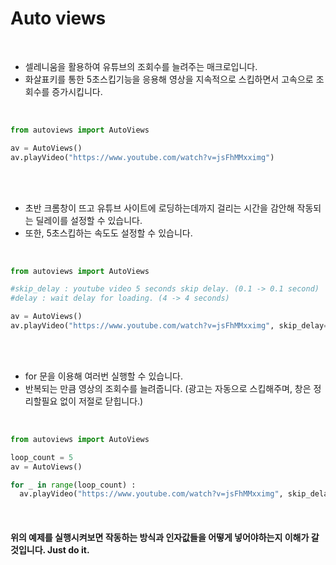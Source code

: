 
<h1>Auto views</h1>

<br/>

- 셀레니움을 활용하여 유튜브의 조회수를 늘려주는 매크로입니다.
- 화살표키를 통한 5초스킵기능을 응용해 영상을 지속적으로 스킵하면서 고속으로 조회수를 증가시킵니다.

<br/>

```python
from autoviews import AutoViews

av = AutoViews()
av.playVideo("https://www.youtube.com/watch?v=jsFhMMxximg")
```

<br/>
<br/>

- 초반 크롬창이 뜨고 유튜브 사이트에 로딩하는데까지 걸리는 시간을 감안해 작동되는 딜레이를 설정할 수 있습니다.
- 또한, 5초스킵하는 속도도 설정할 수 있습니다.

<br/>

```python
from autoviews import AutoViews

#skip_delay : youtube video 5 seconds skip delay. (0.1 -> 0.1 second)
#delay : wait delay for loading. (4 -> 4 seconds)

av = AutoViews()
av.playVideo("https://www.youtube.com/watch?v=jsFhMMxximg", skip_delay=0.1, delay=4)
```

<br>
<br/>

- for 문을 이용해 여러번 실행할 수 있습니다.
- 반복되는 만큼 영상의 조회수를 늘려줍니다. (광고는 자동으로 스킵해주며, 창은 정리할필요 없이 저절로 닫힙니다.)

<br/>

```python
from autoviews import AutoViews

loop_count = 5
av = AutoViews()

for _ in range(loop_count) :
  av.playVideo("https://www.youtube.com/watch?v=jsFhMMxximg", skip_delay=0.1, delay=4)
```

<br/>

<h4>위의 예제를 실행시켜보면 작동하는 방식과 인자값들을 어떻게 넣어야하는지 이해가 갈 것입니다. Just do it.</h4>

<br/>
